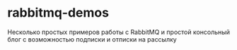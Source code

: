 # rabbitmq-demos
<p>Несколько простых примеров работы с RabbitMQ и простой консольный блог с возможностью подписки и отписки на рассылку</p>
